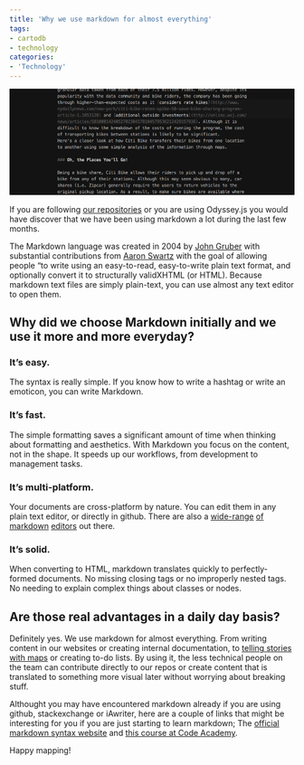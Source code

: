 ```yaml
---
title: 'Why we use markdown for almost everything'
tags:
- cartodb
- technology
categories:
- 'Technology'
---
```


<div class="wrap"><p><img src="/img/posts/2014-08-21-why-we-use-markdown/markdown-text.png" alt=""></p></div>

If you are following [our repositories](https://github.com/CartoDB) or you are using Odyssey.js you would have discover that we have been using markdown a lot during the last few months. 

The Markdown language was created in 2004 by [John Gruber](http://en.wikipedia.org/wiki/John_Gruber) with substantial contributions from [Aaron Swartz](http://es.wikipedia.org/wiki/Aaron_Swartz) with the goal of allowing people “to write using an easy-to-read, easy-to-write plain text format, and optionally convert it to structurally validXHTML (or HTML). Because markdown text files are simply plain-text, you can use almost any text editor to open them. 

<!--more-->

## Why did we choose Markdown initially and we use it more and more everyday? 

### It’s easy.
The syntax is really simple. If you know how to write a hashtag or write an emoticon, you can write Markdown.

### It’s fast. 
The simple formatting saves a significant amount of time when thinking about formatting and aesthetics. With Markdown you focus on the content, not in the shape. It speeds up our workflows, from development to management tasks.

### It’s multi-platform.
Your documents are cross-platform by nature. You can edit them in any plain text editor, or directly in github. There are also a [wide-range](http://www.iawriter.com/mac/) [of](https://stackedit.io) [markdown](http://markdownpad.com) [editors](http://mouapp.com) out there.

### It’s solid. 
When converting to HTML, markdown translates quickly to perfectly-formed documents. No missing closing tags or no improperly nested tags. No needing to explain complex things about classes or nodes.

## Are those real advantages in a daily day basis?

Definitely yes. We use markdown for almost everything. From writing content in our websites or creating internal documentation, to [telling stories with maps](http://cartodb.github.io/odyssey.js/) or creating to-do lists. By using it, the less technical people on the team can contribute directly to our repos or create content that is translated to something more visual later without worrying about breaking stuff.

Althought you may have encountered markdown already if you are using github, stackexchange or iAwriter, here are a couple of links that might be interesting for you if you are just starting to learn markdown; The [official markdown syntax website](http://daringfireball.net/projects/markdown/syntax)  and [this course at Code Academy](http://www.codecademy.com/courses/web-intermediate-en-Bw3bg/0/1).

Happy mapping!


